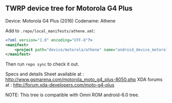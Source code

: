 ## TWRP device tree for Motorola G4 Plus

Device: Motorola G4 Plus (2016)
Codename: Athene

Add to `.repo/local_manifests/athene.xml`:

```xml
<?xml version="1.0" encoding="UTF-8"?>
<manifest>
	<project path="device/motorola/athene" name="android_device_motorola_athene" remote="twrp" revision="twrp" />
</manifest>
```

Then run `repo sync` to check it out.

Specs and details Sheet available at : http://www.gsmarena.com/motorola_moto_g4_plus-8050.php
XDA forums at : http://forum.xda-developers.com/moto-g4-plus

NOTE: This tree is compatible with Omni ROM android-6.0 tree.
